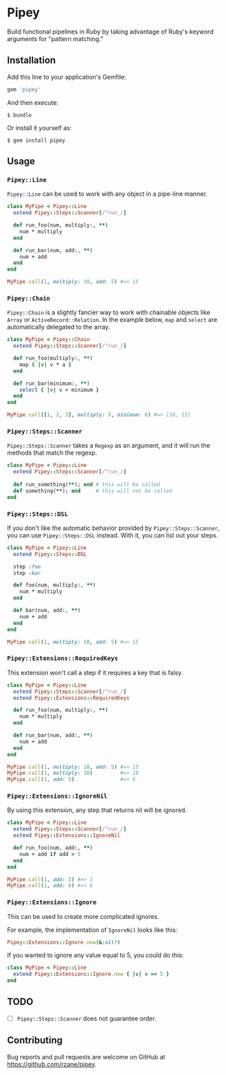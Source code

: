 # Pipey

Build functional pipelines in Ruby by taking advantage of Ruby's keyword arguments for "pattern matching."

## Installation

Add this line to your application's Gemfile:

```ruby
gem 'pipey'
```

And then execute:

    $ bundle

Or install it yourself as:

    $ gem install pipey

## Usage

### `Pipey::Line`

`Pipey::Line` can be used to work with any object in a pipe-line manner.

```ruby
class MyPipe < Pipey::Line
  extend Pipey::Steps::Scanner[/^run_/]

  def run_foo(num, multiply:, **)
    num * multiply
  end

  def run_bar(num, add:, **)
    num + add
  end
end

MyPipe.call(1, multiply: 10, add: 5) #=> 15
```

### `Pipey::Chain`

`Pipey::Chain` is a slightly fancier way to work with chainable objects like `Array` or `ActiveRecord::Relation`. In the example below, `map` and `select` are automatically delegated to the array.

```ruby
class MyPipe < Pipey::Chain
  extend Pipey::Steps::Scanner[/^run_/]

  def run_foo(multiply:, **)
    map { |v| v * a }
  end

  def run_bar(minimum:, **)
    select { |v| v > minimum }
  end
end

MyPipe.call([1, 2, 3], multiply: 5, minimum: 6) #=> [10, 15]
```

### `Pipey::Steps::Scanner`

`Pipey::Steps::Scanner` takes a `Regexp` as an argument, and it will run the methods that match the regexp.

```ruby
class MyPipe < Pipey::Line
  extend Pipey::Steps::Scanner[/^run_/]
  
  def run_something(**); end # this will be called
  def something(**); end     # this will not be called
end
```

### `Pipey::Steps::DSL`

If you don't like the automatic behavior provided by `Pipey::Steps::Scanner`, you can use `Pipey::Steps::DSL` instead. With it, you can list out your steps.

```ruby
class MyPipe < Pipey::Line
  extend Pipey::Steps::DSL

  step :foo
  step :bar

  def foo(num, multiply:, **)
    num * multiply
  end

  def bar(num, add:, **)
    num + add
  end
end

MyPipe.call(1, multiply: 10, add: 5) #=> 15
```

### `Pipey::Extensions::RequiredKeys`

This extension won't call a step if it requires a key that is falsy.

```ruby
class MyPipe < Pipey::Line
  extend Pipey::Steps::Scanner[/^run_/]
  extend Pipey::Extensions::RequiredKeys

  def run_foo(num, multiply:, **)
    num * multiply
  end

  def run_bar(num, add:, **)
    num + add
  end
end

MyPipe.call(1, multiply: 10, add: 5) #=> 15
MyPipe.call(1, multiply: 10)         #=> 10
MyPipe.call(1, add: 5)               #=> 6
```

### `Pipey::Extensions::IgnoreNil`

By using this extension, any step that returns nil will be ignored.

```ruby
class MyPipe < Pipey::Line
  extend Pipey::Steps::Scanner[/^run_/]
  extend Pipey::Extensions::IgnoreNil

  def run_foo(num, add:, **)
    num + add if add > 5
  end
end

MyPipe.call(1, add: 5) #=> 1
MyPipe.call(1, add: 6) #=> 6
```

### `Pipey::Extensions::Ignore`

This can be used to create more complicated ignores.

For example, the implementation of `IgnoreNil` looks like this:

```ruby
Pipey::Extensions::Ignore.new(&:nil?)
```

If you wanted to ignore any value equal to 5, you could do this:

```ruby
class MyPipe < Pipey::Line
  extend Pipey::Extensions::Ignore.new { |v| v == 5 }
end
```

## TODO

+ [ ] `Pipey::Steps::Scanner` does not guarantee order.

## Contributing

Bug reports and pull requests are welcome on GitHub at https://github.com/rzane/pipey.
